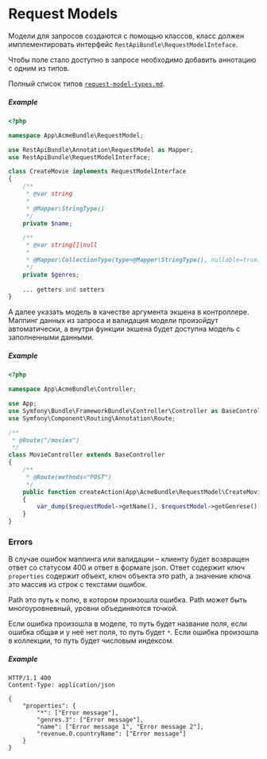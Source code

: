# Request Models

Модели для запросов создаются с помощью классов, класс должен имплементировать интерфейс `RestApiBundle\RequestModelInteface`.

Чтобы поле стало доступно в запросе необходимо добавить аннотацию с одним из типов. 

Полный список типов [`request-model-types.md`](request-model-types.md).

##### Example

```php
<?php

namespace App\AcmeBundle\RequestModel;

use RestApiBundle\Annotation\RequestModel as Mapper;
use RestApiBundle\RequestModelInterface;

class CreateMovie implements RequestModelInterface
{
    /**
     * @var string
     *
     * @Mapper\StringType()
     */
    private $name;

    /**
     * @var string[]|null
     *
     * @Mapper\CollectionType(type=@Mapper\StringType(), nullable=true)
     */
    private $genres;
    
    ... getters and setters
}
```

А далее указать модель в качестве аргумента экшена в контроллере. Маппинг данных из запроса и валидация модели произойдут автоматически, а внутри функции экшена будет доступна модель с заполненными данными.

##### Example

```php
<?php

namespace App\AcmeBundle\Controller;

use App;
use Symfony\Bundle\FrameworkBundle\Controller\Controller as BaseController;
use Symfony\Component\Routing\Annotation\Route;

/**
 * @Route("/movies")
 */
class MovieController extends BaseController
{
    /**
     * @Route(methods="POST")
     */
    public function createAction(App\AcmeBundle\RequestModel\CreateMovie $requestModel)
    {
        var_dump($requestModel->getName(), $requestModel->getGenrese());
    }
}
```

### Errors
В случае ошибок маппинга или валидации – клиенту будет возвращен ответ со статусом 400 и ответ в формате json.
Ответ содержит ключ `properties` содержит объект, ключ объекта это path, а значение ключа это массив из строк с текстами ошибок.

Path это путь к полю, в котором произошла ошибка.
Path может быть многоуровневный, уровни объединяются точкой.

Если ошибка произошла в моделе, то путь будет название поля, если ошибка общая и у неё нет поля, то путь будет `*`.
Если ошибка произошла в коллекции, то путь будет числовым индексом.

##### Example

```
HTTP/1.1 400
Content-Type: application/json

{
    "properties": {
        "*": ["Error message"], 
        "genres.3": ["Error message"], 
        "name": ["Error message 1", "Error message 2"],
        "revenue.0.countryName": ["Error message"]
    }
}
```
